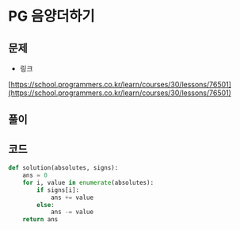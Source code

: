 # PG 음양더하기

## 문제

- 링크

[https://school.programmers.co.kr/learn/courses/30/lessons/76501](https://school.programmers.co.kr/learn/courses/30/lessons/76501)

## 풀이

## 코드

```python
def solution(absolutes, signs):
    ans = 0
    for i, value in enumerate(absolutes):
        if signs[i]:
            ans += value
        else:
            ans -= value
    return ans
```
